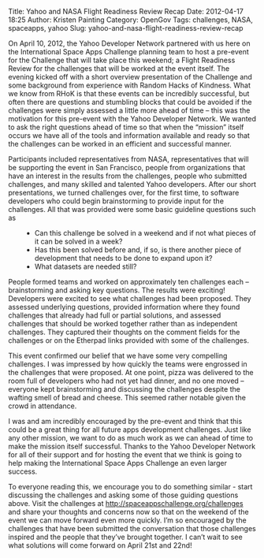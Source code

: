 Title: Yahoo and NASA Flight Readiness Review Recap
Date: 2012-04-17 18:25
Author: Kristen Painting
Category: OpenGov
Tags: challenges, NASA, spaceapps, yahoo
Slug: yahoo-and-nasa-flight-readiness-review-recap

On April 10, 2012, the Yahoo Developer Network partnered with us here on
the International Space Apps Challenge planning team to host a pre-event
for the Challenge that will take place this weekend; a Flight Readiness
Review for the challenges that will be worked at the event itself. The
evening kicked off with a short overview presentation of the Challenge
and some background from experience with Random Hacks of Kindness. What
we know from RHoK is that these events can be incredibly successful, but
often there are questions and stumbling blocks that could be avoided if
the challenges were simply assessed a little more ahead of time – this
was the motivation for this pre-event with the Yahoo Developer Network.
We wanted to ask the right questions ahead of time so that when the
“mission” itself occurs we have all of the tools and information
available and ready so that the challenges can be worked in an efficient
and successful manner.

Participants included representatives from NASA, representatives that
will be supporting the event in San Francisco, people from organizations
that have an interest in the results from the challenges, people who
submitted challenges, and many skilled and talented Yahoo developers.
After our short presentations, we turned challenges over, for the first
time, to software developers who could begin brainstorming to provide
input for the challenges. All that was provided were some basic
guideline questions such as

<div style="margin-left: 30px">

-   Can this challenge be solved in a weekend and if not what pieces of
    it can be solved in a week?
-   Has this been solved before and, if so, is there another piece of
    development that needs to be done to expand upon it?
-   What datasets are needed still?

</div>

People formed teams and worked on approximately ten challenges each –
brainstorming and asking key questions. The results were exciting!
Developers were excited to see what challenges had been proposed. They
assessed underlying questions, provided information where they found
challenges that already had full or partial solutions, and assessed
challenges that should be worked together rather than as independent
challenges. They captured their thoughts on the comment fields for the
challenges or on the Etherpad links provided with some of the
challenges.

This event confirmed our belief that we have some very compelling
challenges. I was impressed by how quickly the teams were engrossed in
the challenges that were proposed. At one point, pizza was delivered to
the room full of developers who had not yet had dinner, and no one moved
– everyone kept brainstorming and discussing the challenges despite the
wafting smell of bread and cheese. This seemed rather notable given the
crowd in attendance.

I was and am incredibly encouraged by the pre-event and think that this
could be a great thing for all future apps development challenges. Just
like any other mission, we want to do as much work as we can ahead of
time to make the mission itself successful. Thanks to the Yahoo
Developer Network for all of their support and for hosting the event
that we think is going to help making the International Space Apps
Challenge an even larger success.

To everyone reading this, we encourage you to do something similar -
start discussing the challenges and asking some of those guiding
questions above. Visit the challenges at
<http://spaceappschallenge.org/challenges> and share your thoughts and
concerns now so that on the weekend of the event we can move forward
even more quickly. I’m so encouraged by the challenges that have been
submitted the conversation that those challenges inspired and the people
that they’ve brought together. I can’t wait to see what solutions will
come forward on April 21st and 22nd!
